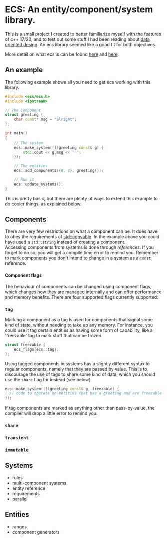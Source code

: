 
# ECS: An entity/component/system library.
This is a small project I created to better familiarize myself with the features of c++ 17/20, and to test out
some stuff I had been reading about [data oriented design](http://www.dataorienteddesign.com/dodbook/).
An ecs library seemed like a good fit for both objectives.

More detail on what ecs is can be found [here](http://gameprogrammingpatterns.com/component.html) and
[here](https://github.com/EngineArchitectureClub/TalkSlides/blob/master/2012/05-Components-SeanMiddleditch/ComponentDesign.pdf).

## An example
The following example shows all you need to get ecs working with this library.

```cpp
#include <ecs/ecs.h>
#include <iostream>

// The component
struct greeting {
    char const* msg = "alright";
};

int main()
{
    // The system
    ecs::make_system([](greeting const& g) {
        std::cout << g.msg << ' ';
    });

    // The entities
    ecs::add_components({0, 2}, greeting{});

    // Run it
    ecs::update_systems();
}
```
This is pretty basic, but there are plenty of ways to extend this example to do cooler things, as explained below.

## Components
There are very few restrictions on what a component can be. It does have to obey the requirements of
[std::copyable](https://en.cppreference.com/w/cpp/concepts/copyable). In the example above you could
have used a `std::string` instead of creating a component. <br>
Accessing components from systems is done through *references*. If you forget to do so, you will get a compile
time error to remind you. Remember to mark components you don't intend to change in a system as a `const` reference.

#### Component flags
The behaviour of components can be changed using component flags, which changes how they are managed
internally and can offer performance and memory benefits. There are four supported flags currently supported:

### `tag`
Marking a component as a tag is used for components that signal some kind of state, without needing to
take up any memory. For instance, you could use it tag certain entities as having some form of capability,
like a 'freezable' tag to mark stuff that can be frozen.
```cpp
struct freezable {
    ecs_flags(ecs::tag);
};
```
Using tagged components in systems has a slightly different syntax to regular components, namely that they are
passed by value. This is to discourage the use of tags to share some kind of data, which you should use the `share` flag
for instead (see below)
```cpp
ecs::make_system([](greeting const& g, freezable) {
  // code to operate on entities that has a greeting and are freezable
});
```
If tag components are marked as anything other than pass-by-value, the compiler will drop a little error to remind you.

### `share`


### `transient`


### `immutable`


## Systems
* rules
* multi-component systems
* entity reference
* requirements
* parallel

## Entities
* ranges
* component generators

